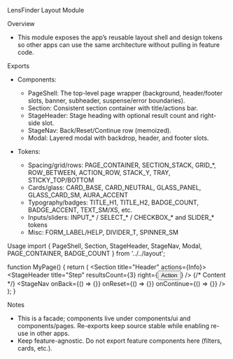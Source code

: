 LensFinder Layout Module

Overview
- This module exposes the app’s reusable layout shell and design tokens so other apps can use the same architecture without pulling in feature code.

Exports
- Components:
  - PageShell: The top-level page wrapper (background, header/footer slots, banner, subheader, suspense/error boundaries).
  - Section: Consistent section container with title/actions bar.
  - StageHeader: Stage heading with optional result count and right-side slot.
  - StageNav: Back/Reset/Continue row (memoized).
  - Modal: Layered modal with backdrop, header, and footer slots.

- Tokens:
  - Spacing/grid/rows: PAGE_CONTAINER, SECTION_STACK, GRID_*, ROW_BETWEEN, ACTION_ROW, STACK_Y, TRAY, STICKY_TOP/BOTTOM
  - Cards/glass: CARD_BASE, CARD_NEUTRAL, GLASS_PANEL, GLASS_CARD_SM, AURA_ACCENT
  - Typography/badges: TITLE_H1, TITLE_H2, BADGE_COUNT, BADGE_ACCENT, TEXT_SM/XS, etc.
  - Inputs/sliders: INPUT_* / SELECT_* / CHECKBOX_* and SLIDER_* tokens
  - Misc: FORM_LABEL/HELP, DIVIDER_T, SPINNER_SM

Usage
import { PageShell, Section, StageHeader, StageNav, Modal, PAGE_CONTAINER, BADGE_COUNT } from '../../layout';

function MyPage() {
  return (
    <PageShell title="Example">
      <Section title="Header" actions={<span className={BADGE_COUNT}>Info</span>}>
        <StageHeader title="Step" resultsCount={3} right={<button>Action</button>} />
        {/* Content */}
        <StageNav onBack={() => {}} onReset={() => {}} onContinue={() => {}} />
      </Section>
    </PageShell>
  );
}

Notes
- This is a facade; components live under components/ui and components/pages. Re-exports keep source stable while enabling re-use in other apps.
- Keep feature-agnostic. Do not export feature components here (filters, cards, etc.).
